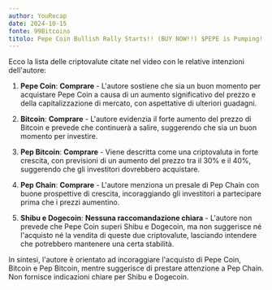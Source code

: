 ```yaml
---
author: YouRecap
date: 2024-10-15
fonte: 99Bitcoins
titolo: Pepe Coin Bullish Rally Starts!! (BUY NOW!!) $PEPE is Pumping!
---
```


Ecco la lista delle criptovalute citate nel video con le relative intenzioni dell'autore:

1. **Pepe Coin**: **Comprare** - L'autore sostiene che sia un buon momento per acquistare Pepe Coin a causa di un aumento significativo del prezzo e della capitalizzazione di mercato, con aspettative di ulteriori guadagni.

2. **Bitcoin**: **Comprare** - L'autore evidenzia il forte aumento del prezzo di Bitcoin e prevede che continuerà a salire, suggerendo che sia un buon momento per investire.

3. **Pep Bitcoin**: **Comprare** - Viene descritta come una criptovaluta in forte crescita, con previsioni di un aumento del prezzo tra il 30% e il 40%, suggerendo che gli investitori dovrebbero acquistare.

4. **Pep Chain**: **Comprare** - L'autore menziona un presale di Pep Chain con buone prospettive di crescita, incoraggiando gli investitori a partecipare prima che i prezzi aumentino.

5. **Shibu e Dogecoin**: **Nessuna raccomandazione chiara** - L'autore non prevede che Pepe Coin superi Shibu e Dogecoin, ma non suggerisce né l'acquisto né la vendita di queste due criptovalute, lasciando intendere che potrebbero mantenere una certa stabilità.

In sintesi, l'autore è orientato ad incoraggiare l'acquisto di Pepe Coin, Bitcoin e Pep Bitcoin, mentre suggerisce di prestare attenzione a Pep Chain. Non fornisce indicazioni chiare per Shibu e Dogecoin.
